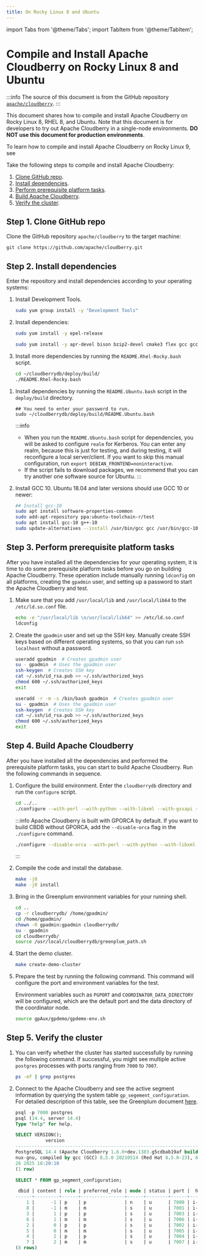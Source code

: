 ```yaml
---
title: On Rocky Linux 8 and Ubuntu
---
```


import Tabs from '@theme/Tabs';
import TabItem from '@theme/TabItem';

# Compile and Install Apache Cloudberry on Rocky Linux 8 and Ubuntu

:::info
The source of this document is from the GitHub repository [`apache/cloudberry`](https://github.com/apache/cloudberry/blob/main/deploy/build/README.Linux.md).
:::

This document shares how to compile and install Apache Cloudberry on Rocky Linux 8, RHEL 8, and Ubuntu. Note that this document is for developers to try out Apache Cloudberry in a single-node environments. **DO NOT use this document for production environments**.

To learn how to compile and install Apache Cloudberry on Rocky Linux 9, see [](https://github.com/edespino/cloudberry/blob/rocky9-dev-readme/deploy/build/README-rockylinux9.md)

Take the following steps to compile and install Apache Cloudberry:

1. [Clone GitHub repo](#step-1-clone-github-repo).
2. [Install dependencies](#step-2-install-dependencies).
3. [Perform prerequisite platform tasks](#step-3-perform-prerequisite-platform-tasks).
4. [Build Apache Cloudberry](#step-4-build-apache-cloudberry).
5. [Verify the cluster](#step-5-verify-the-cluster).

## Step 1. Clone GitHub repo

Clone the GitHub repository `apache/cloudberry` to the target machine:

```shell
git clone https://github.com/apache/cloudberry.git
```

## Step 2. Install dependencies

Enter the repository and install dependencies according to your operating systems:

<Tabs>
<TabItem value="rockey-rhel-8" label="For RHEL 8 and Rocky Linux 8" default>

1. Install Development Tools.

    ```bash
    sudo yum group install -y "Development Tools"
    ```

2. Install dependencies:

    ```bash
    sudo yum install -y epel-release

    sudo yum install -y apr-devel bison bzip2-devel cmake3 flex gcc gcc-c++ krb5-devel libcurl-devel libevent-devel libkadm5  libxml2-devel libzstd-devel openssl-devel perl-ExtUtils-Embed python3-devel python3-pip readline-devel xerces-c-devel zlib-devel
    ```

3. Install more dependencies by running the `README.Rhel-Rocky.bash` script.

    ```bash
    cd ~/cloudberrydb/deploy/build/
    ./README.Rhel-Rocky.bash
    ```

</TabItem>
<TabItem value="ubuntu-18.04" label="For Ubuntu 18.04 or later" default>

1. Install dependencies by running the `README.Ubuntu.bash` script in the `deploy/build` directory.

    ```shell
    ## You need to enter your password to run.
    sudo ~/cloudberrydb/deploy/build/README.Ubuntu.bash
    ```

    :::info
    - When you run the `README.Ubuntu.bash` script for dependencies, you will be asked to configure `realm` for Kerberos. You can enter any realm, because this is just for testing, and during testing, it will reconfigure a local server/client. If you want to skip this manual configuration, run `export DEBIAN_FRONTEND=noninteractive`.
    - If the script fails to download packages, we recommend that you can try another one software source for Ubuntu.
    :::

2. Install GCC 10. Ubuntu 18.04 and later versions should use GCC 10 or newer:

    ```bash
    ## Install gcc-10
    sudo apt install software-properties-common
    sudo add-apt-repository ppa:ubuntu-toolchain-r/test
    sudo apt install gcc-10 g++-10
    sudo update-alternatives --install /usr/bin/gcc gcc /usr/bin/gcc-10 100
    ```

</TabItem>
</Tabs>

## Step 3. Perform prerequisite platform tasks

After you have installed all the dependencies for your operating system, it is time to do some prerequisite platform tasks before you go on building Apache Cloudberry. These operation include manually running `ldconfig` on all platforms, creating the `gpadmin` user, and setting up a password to start the Apache Cloudberry and test.

1. Make sure that you add `/usr/local/lib` and `/usr/local/lib64` to the `/etc/ld.so.conf` file.

    ```bash
    echo -e "/usr/local/lib \n/usr/local/lib64" >> /etc/ld.so.conf
    ldconfig
    ```

2. Create the `gpadmin` user and set up the SSH key. Manually create SSH keys based on different operating systems, so that you can run `ssh localhost` without a password.

    <Tabs>
    <TabItem value="rhel-rockey" label="For Rocky Linux 8 and RHEL 8" default>

    ```bash
    useradd gpadmin  # Creates gpadmin user
    su - gpadmin  # Uses the gpadmin user
    ssh-keygen  # Creates SSH key
    cat ~/.ssh/id_rsa.pub >> ~/.ssh/authorized_keys
    chmod 600 ~/.ssh/authorized_keys
    exit
    ```

    </TabItem>
    <TabItem value="ubuntu" label="For Ubuntu" default>

    ```bash
    useradd -r -m -s /bin/bash gpadmin  # Creates gpadmin user
    su - gpadmin  # Uses the gpadmin user
    ssh-keygen  # Creates SSH key
    cat ~/.ssh/id_rsa.pub >> ~/.ssh/authorized_keys
    chmod 600 ~/.ssh/authorized_keys 
    exit
    ```

    </TabItem>
    </Tabs>

## Step 4. Build Apache Cloudberry

After you have installed all the dependencies and performed the prerequisite platform tasks, you can start to build Apache Cloudberry. Run the following commands in sequence.

1. Configure the build environment. Enter the `cloudberrydb` directory and run the `configure` script.

    ```bash
    cd ../..
    ./configure --with-perl --with-python --with-libxml --with-gssapi --prefix=/usr/local/cloudberrydb
    ```

    :::info
    Apache Cloudberry is built with GPORCA by default. If you want to build CBDB without GPORCA, add the `--disable-orca` flag in the `./configure` command.
    
    ```bash
    ./configure --disable-orca --with-perl --with-python --with-libxml --prefix=/usr/local/cloudberrydb
    ```

    :::

2. Compile the code and install the database.

    ```bash
    make -j8
    make -j8 install
    ```

3. Bring in the Greenplum environment variables for your running shell.

    ```bash
    cd ..
    cp -r cloudberrydb/ /home/gpadmin/
    cd /home/gpadmin/
    chown -R gpadmin:gpadmin cloudberrydb/
    su - gpadmin
    cd cloudberrydb/
    source /usr/local/cloudberrydb/greenplum_path.sh
    ```

4. Start the demo cluster.

    <Tabs>
    <TabItem value="ubuntu-rocky-rhel" label="For Ubuntu, Rocky Linux 8, and RHEL 8" default>

    ```bash
    make create-demo-cluster
    ```

    </TabItem>
    </Tabs>

5. Prepare the test by running the following command. This command will configure the port and environment variables for the test.

    Environment variables such as `PGPORT` and `COORDINATOR_DATA_DIRECTORY` will be configured, which are the default port and the data directory of the coordinator node.

    ```bash
    source gpAux/gpdemo/gpdemo-env.sh
    ```

## Step 5. Verify the cluster

1. You can verify whether the cluster has started successfully by running the following command. If successful, you might see multiple active `postgres` processes with ports ranging from `7000` to `7007`.

    ```bash
    ps -ef | grep postgres
    ```
    
2. Connect to the Apache Cloudberry and see the active segment information by querying the system table `gp_segement_configuration`. For detailed description of this table, see the Greenplum document [here](https://docs.vmware.com/en/VMware-Greenplum/6/greenplum-database/ref_guide-system_catalogs-gp_segment_configuration.html).

    ```sql
    psql -p 7000 postgres
    psql (14.4, server 14.4)
    Type "help" for help.
    ```

    ```sql
    SELECT VERSION();
               version                                                          
    -------------------------------------------------------------------------------------
    PostgreSQL 14.4 (Apache Cloudberry 1.6.0+dev.1383.g5cdbab19af build dev) on x86_64-pc-li
    nux-gnu, compiled by gcc (GCC) 8.5.0 20210514 (Red Hat 8.5.0-23), 64-bit compiled on Feb 
    26 2025 18:20:10
    (1 row)
    ```

    ```sql
    SELECT * FROM gp_segment_configuration;

     dbid | content | role | preferred_role | mode | status | port |  hostname  |  address   |                                   datadir                                    | warehouseid 
    ------+---------+------+----------------+------+--------+------+------------+------------+------------------------------------------------------------------------------+-------------
        1 |      -1 | p    | p              | n    | u      | 7000 | i-6wvpa9wt | i-6wvpa9wt | /home/gpadmin/cloudberrydb/gpAux/gpdemo/datadirs/qddir/demoDataDir-1         |           0
        8 |      -1 | m    | m              | s    | u      | 7001 | i-6wvpa9wt | i-6wvpa9wt | /home/gpadmin/cloudberrydb/gpAux/gpdemo/datadirs/standby                     |           0
        3 |       1 | p    | p              | s    | u      | 7003 | i-6wvpa9wt | i-6wvpa9wt | /home/gpadmin/cloudberrydb/gpAux/gpdemo/datadirs/dbfast2/demoDataDir1        |           0
        6 |       1 | m    | m              | s    | u      | 7006 | i-6wvpa9wt | i-6wvpa9wt | /home/gpadmin/cloudberrydb/gpAux/gpdemo/datadirs/dbfast_mirror2/demoDataDir1 |           0
        2 |       0 | p    | p              | s    | u      | 7002 | i-6wvpa9wt | i-6wvpa9wt | /home/gpadmin/cloudberrydb/gpAux/gpdemo/datadirs/dbfast1/demoDataDir0        |           0
        5 |       0 | m    | m              | s    | u      | 7005 | i-6wvpa9wt | i-6wvpa9wt | /home/gpadmin/cloudberrydb/gpAux/gpdemo/datadirs/dbfast_mirror1/demoDataDir0 |           0
        4 |       2 | p    | p              | s    | u      | 7004 | i-6wvpa9wt | i-6wvpa9wt | /home/gpadmin/cloudberrydb/gpAux/gpdemo/datadirs/dbfast3/demoDataDir2        |           0
        7 |       2 | m    | m              | s    | u      | 7007 | i-6wvpa9wt | i-6wvpa9wt | /home/gpadmin/cloudberrydb/gpAux/gpdemo/datadirs/dbfast_mirror3/demoDataDir2 |           0
    (8 rows)
    ```